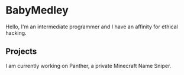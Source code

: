 # BabyMedley

Hello, I'm an intermediate programmer and I have an affinity for ethical hacking.

## Projects

I am currently working on Panther, a private Minecraft Name Sniper.
